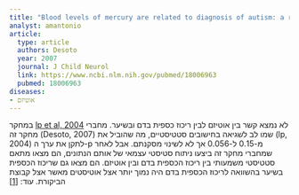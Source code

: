 ```yaml
---
title: "Blood levels of mercury are related to diagnosis of autism: a reanalysis of an important data set"
analyst: amantonio
article:
  type: article
  authors: Desoto
  year: 2007
  journal: J Child Neurol
  link: https://www.ncbi.nlm.nih.gov/pubmed/18006963
  pubmed: 18006963
diseases:
- אוטיזם
---
```


במחקר [lp et al, 2004](https://www.ncbi.nlm.nih.gov/pubmed/15446391) לא נמצא קשר בין אוטיזם לבין ריכוז כספית בדם ובשיער. מחברי מחקר זה (Desoto, 2007) שמו לב לשגיאה בחישובים סטטיסטיים, מה שהוביל את (lp, 2004) לתקן את ערך ה-p מ-0.15 ל-0.056 אך לא לשינוי מסקנתם.
אבל לאחר שמחברי מחקר זה ביצעו ניתוח סטיסטי עצמאי של אותם הנתונים, הם מצאו מתאם סטטיסטי משמעותי בין ריכוז הכספית בדם ובין אוטיזם. הם מצאו גם שריכוז הכספית בשיער בהשוואה לריכוז הכספית בדם היה נמוך יותר אצל אוטיסטים מאשר אצל קבוצת הביקורת. עוד: [[1]](https://www.ncbi.nlm.nih.gov/pubmed/26738726)
